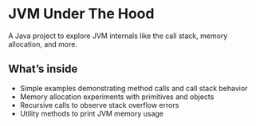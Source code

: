 # JVM Under The Hood

A Java project to explore JVM internals like the call stack, memory allocation, and more.

## What’s inside

- Simple examples demonstrating method calls and call stack behavior
- Memory allocation experiments with primitives and objects
- Recursive calls to observe stack overflow errors
- Utility methods to print JVM memory usage